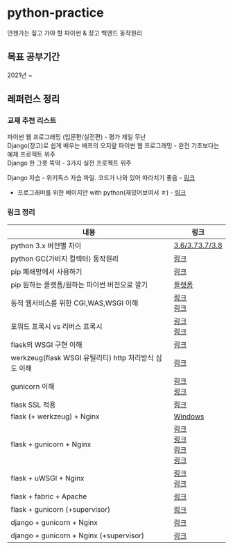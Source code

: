 # python-practice
언젠가는 짚고 가야 할 파이썬 &amp; 장고 백엔드 동작원리

## 목표 공부기간
2021년 ~

## 레퍼런스 정리

### 교재 추천 리스트
파이썬 웹 프로그래밍 (입문편/실전편) - 평가 제일 무난  
Django(장고)로 쉽게 배우는 배프의 오지랖 파이썬 웹 프로그래밍 - 완전 기초보다는 예제 프로젝트 위주  
Django 한 그릇 뚝딱 - 3가지 실전 프로젝트 위주  

Django 자습 - 위키독스 자습 파일. 코드가 나와 있어 따라치기 좋음 - [링크](https://wikidocs.net/book/837)

+ 프로그래머를 위한 베이지안 with python(재밌어보여서 ㅎ) - [링크](https://ridibooks.com/books/754022885?_s=search&_q=%ED%8C%8C%EC%9D%B4%EC%8D%AC)

### 링크 정리
|내용|링크|
|---|---|
|python 3.x 버전별 차이|[3.6/3.7](https://docs.python.org/ko/3/whatsnew/3.7.html)[3.7/3.8](https://python.flowdas.com/whatsnew/3.8.html)|
|python GC(가비지 컬렉터) 동작원리|[링크](https://winterj.me/python-gc/)|
|pip 폐쇄망에서 사용하기|[링크](https://yujuwon.tistory.com/entry/%EC%98%A4%ED%94%84%EB%9D%BC%EC%9D%B8%EC%97%90%EC%84%9C-pip-%ED%8C%A8%ED%82%A4%EC%A7%80-%EC%84%A4%EC%B9%98%ED%95%98%EA%B8%B0)|
|pip 원하는 플랫폼/원하는 파이썬 버전으로 깔기|[플랫폼](https://stackoverflow.com/questions/59083607/how-to-download-pip-module-for-linux-using-windows)<br>|
|동적 웹서비스를 위한 CGI,WAS,WSGI 이해|[링크](https://brownbears.tistory.com/350)<br>[링크](https://www.slideshare.net/SELOLEE/ss-126936404)|
|포워드 프록시 vs 리버스 프록시|[링크](https://www.lesstif.com/system-admin/forward-proxy-reverse-proxy-21430345.html) <br> [링크](https://firework-ham.tistory.com/23)|
|flask의 WSGI 구현 이해|[링크](https://spoqa.github.io/2012/01/16/wsgi-and-flask.html)|
|werkzeug(flask WSGI 유틸리티) http 처리방식 심도 이해|[링크](https://spoqa.github.io/2012/05/07/about-flask-request.html)|
|gunicorn 이해|[링크](https://vsupalov.com/what-is-gunicorn/)<br> [링크](https://jaas.ai/gunicorn/trusty/1)|
|flask SSL 적용|[링크](http://mcchae.egloos.com/11143246)|
|flask (+ werkzeug) + Nginx |[Windows](https://chanhy63.tistory.com/19?category=731625)|
|flask + gunicorn + Nginx |[링크](https://velog.io/@yvvyoon/flask-nginx-gunicorn-1)<br>[링크](https://yumere.tistory.com/59)<br>[링크](https://blog.iolate.kr/259)<br>[링크](https://blog.naver.com/PostView.nhn?blogId=na_qa&logNo=221912986971)|
|flask + uWSGI + Nginx |[링크](https://medium.com/sunhyoups-story/flask-nginx-%EC%84%A4%EC%B9%98-%EB%B0%A9%EB%B2%95-258b979d2de3) <br> [링크](https://taetaetae.github.io/2018/07/01/simple-web-server-flask-nginx/)|
|flask + fabric + Apache |[링크](https://beomi.github.io/2017/10/17/Deploy-Flask-with-Fabric/)|
|flask + gunicorn (+supervisor) |[링크](http://egloos.zum.com/mcchae/v/11149241) |
|django + gunicorn + Nginx | [링크](https://wikidocs.net/6601)|
|django + gunicorn + Nginx (+supervisor)|[링크](https://yujuwon.tistory.com/entry/%EC%9A%B0%EB%B6%84%ED%88%AC%EC%97%90%EC%84%9C-Django%EC%99%80-gunicorn-supervisor-nginx-%EC%97%B0%EB%8F%99-%ED%95%98%EA%B8%B0)|

